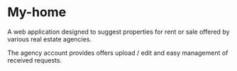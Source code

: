 # My-home

A web application designed to suggest properties
for rent or sale offered by various real estate 
agencies.

The agency account provides offers upload / edit
and easy management of received requests.

